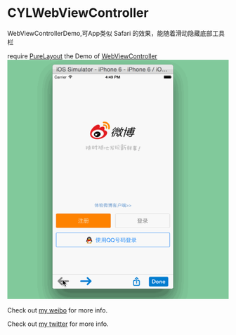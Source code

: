 # CYLWebViewController
WebViewControllerDemo,可App类似 Safari 的效果，能随着滑动隐藏底部工具栏

require  [PureLayout](https://github.com/smileyborg/PureLayout)
the Demo of [WebViewController](https://github.com/mergesort/WebViewController)
![Example screenshot](https://github.com/ChenYilong/CYLWebViewController/blob/master/webViewDemo.gif)

Check out [my weibo](http://weibo.com/luohanchenyilong/) for more info.

Check out [my twitter](https://twitter.com/stevechen1010) for more info.

